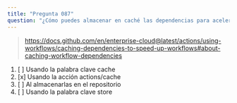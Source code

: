 ```yaml
---
title: "Pregunta 087"
question: "¿Cómo puedes almacenar en caché las dependencias para acelerar la ejecución del flujo de trabajo?"
---
```



> https://docs.github.com/en/enterprise-cloud@latest/actions/using-workflows/caching-dependencies-to-speed-up-workflows#about-caching-workflow-dependencies
1. [ ] Usando la palabra clave cache
1. [x] Usando la acción actions/cache
1. [ ] Al almacenarlas en el repositorio
1. [ ] Usando la palabra clave store
